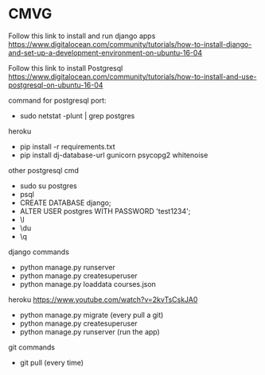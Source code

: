 # CMVG

Follow this link to install and run django apps https://www.digitalocean.com/community/tutorials/how-to-install-django-and-set-up-a-development-environment-on-ubuntu-16-04

Follow this link to install Postgresql
https://www.digitalocean.com/community/tutorials/how-to-install-and-use-postgresql-on-ubuntu-16-04

command for postgresql port:
  - sudo netstat -plunt | grep postgres

heroku
  - pip install -r requirements.txt 
  - pip install dj-database-url gunicorn psycopg2 whitenoise

other postgresql cmd
  - sudo su postgres
  - psql
  - CREATE DATABASE django;
  - ALTER USER postgres WITH PASSWORD 'test1234';
  - \l
  - \du
  - \q

django commands
  - python manage.py runserver
  - python manage.py createsuperuser
  - python manage.py loaddata courses.json

heroku
https://www.youtube.com/watch?v=2kvTsCskJA0

  - python manage.py migrate (every pull a git)
  - python manage.py createsuperuser
  - python manage.py runserver (run the app)
  
 git commands
  - git pull (every time)